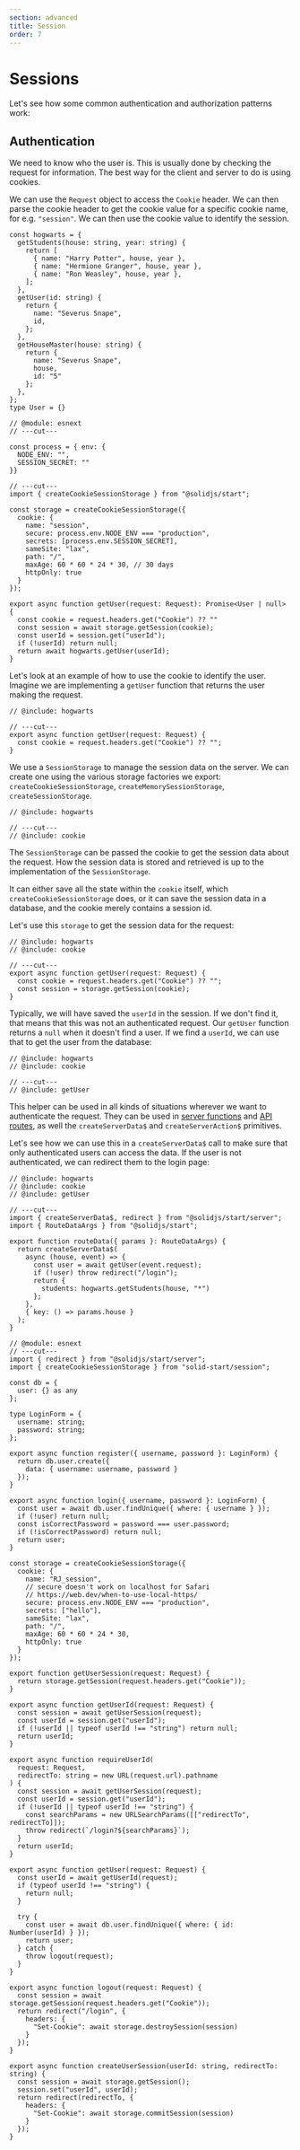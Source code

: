 ```yaml
---
section: advanced
title: Session
order: 7
---
```


# Sessions

Let's see how some common authentication and authorization patterns work:

## Authentication

We need to know who the user is. This is usually done by checking the request for information. The best way for the client and server to do is using cookies.

We can use the `Request` object to access the `Cookie` header. We can then parse the cookie header to get the cookie value for a specific cookie name, for e.g. `"session"`. We can then use the cookie value to identify the session.

```twoslash include hogwarts
const hogwarts = {
  getStudents(house: string, year: string) {
    return [
      { name: "Harry Potter", house, year },
      { name: "Hermione Granger", house, year },
      { name: "Ron Weasley", house, year },
    ];
  },
  getUser(id: string) {
    return {
      name: "Severus Snape",
      id,
    };
  },
  getHouseMaster(house: string) {
    return {
      name: "Severus Snape",
      house,
      id: "5"
    };
  },
};
type User = {}
```

```twoslash include cookie
// @module: esnext
// ---cut---

const process = { env: {
  NODE_ENV: "",
  SESSION_SECRET: ""
}}

// ---cut---
import { createCookieSessionStorage } from "@solidjs/start";

const storage = createCookieSessionStorage({
  cookie: {
    name: "session",
    secure: process.env.NODE_ENV === "production",
    secrets: [process.env.SESSION_SECRET],
    sameSite: "lax",
    path: "/",
    maxAge: 60 * 60 * 24 * 30, // 30 days
    httpOnly: true
  }
});
```

```twoslash include getUser
export async function getUser(request: Request): Promise<User | null> {
  const cookie = request.headers.get("Cookie") ?? ""
  const session = await storage.getSession(cookie);
  const userId = session.get("userId");
  if (!userId) return null;
  return await hogwarts.getUser(userId);
}
```

Let's look at an example of how to use the cookie to identify the user. Imagine we are implementing a `getUser` function that returns the user making the request.

```tsx twoslash {6} filename="/lib/session.ts"
// @include: hogwarts

// ---cut---
export async function getUser(request: Request) {
  const cookie = request.headers.get("Cookie") ?? "";
}
```

We use a `SessionStorage` to manage the session data on the server. We can create one using the various storage factories we export: `createCookieSessionStorage`, `createMemorySessionStorage`, `createSessionStorage`.

```tsx twoslash filename="/lib/session.ts"
// @include: hogwarts

// ---cut---
// @include: cookie
```

The `SessionStorage` can be passed the cookie to get the session data about the request. How the session data is stored and retrieved is up to the implementation of the `SessionStorage`.

It can either save all the state within the `cookie` itself, which `createCookieSessionStorage` does, or it can save the session data in a database, and the cookie merely contains a session id.

Let's use this `storage` to get the session data for the request:

```tsx twoslash {3} filename="/lib/session.ts"
// @include: hogwarts
// @include: cookie

// ---cut---
export async function getUser(request: Request) {
  const cookie = request.headers.get("Cookie") ?? "";
  const session = storage.getSession(cookie);
}
```

Typically, we will have saved the `userId` in the session. If we don't find it, that means that this was not an authenticated request. Our `getUser` function returns a `null` when it doesn't find a user. If we find a `userId`, we can use that to get the user from the database:

```tsx twoslash {4-6} filename="/lib/session.ts"
// @include: hogwarts
// @include: cookie

// ---cut---
// @include: getUser
```

This helper can be used in all kinds of situations wherever we want to authenticate the request. They can be used in [server functions][serverfunctions] and [API routes][apiroutes], as well the `createServerData$` and `createServerAction$` primitives.

Let's see how we can use this in a `createServerData$` call to make sure that only authenticated users can access the data. If the user is not authenticated, we can redirect them to the login page:

```tsx twoslash {7-8} filename="/routes/api/[house]/admin.ts"
// @include: hogwarts
// @include: cookie
// @include: getUser

// ---cut---
import { createServerData$, redirect } from "@solidjs/start/server";
import { RouteDataArgs } from "@solidjs/start";

export function routeData({ params }: RouteDataArgs) {
  return createServerData$(
    async (house, event) => {
      const user = await getUser(event.request);
      if (!user) throw redirect("/login");
      return {
        students: hogwarts.getStudents(house, "*")
      };
    },
    { key: () => params.house }
  );
}
```

```tsx filename="/routes/session.server.ts"
// @module: esnext
// ---cut---
import { redirect } from "@solidjs/start/server";
import { createCookieSessionStorage } from "solid-start/session";

const db = {
  user: {} as any
};

type LoginForm = {
  username: string;
  password: string;
};

export async function register({ username, password }: LoginForm) {
  return db.user.create({
    data: { username: username, password }
  });
}

export async function login({ username, password }: LoginForm) {
  const user = await db.user.findUnique({ where: { username } });
  if (!user) return null;
  const isCorrectPassword = password === user.password;
  if (!isCorrectPassword) return null;
  return user;
}

const storage = createCookieSessionStorage({
  cookie: {
    name: "RJ_session",
    // secure doesn't work on localhost for Safari
    // https://web.dev/when-to-use-local-https/
    secure: process.env.NODE_ENV === "production",
    secrets: ["hello"],
    sameSite: "lax",
    path: "/",
    maxAge: 60 * 60 * 24 * 30,
    httpOnly: true
  }
});

export function getUserSession(request: Request) {
  return storage.getSession(request.headers.get("Cookie"));
}

export async function getUserId(request: Request) {
  const session = await getUserSession(request);
  const userId = session.get("userId");
  if (!userId || typeof userId !== "string") return null;
  return userId;
}

export async function requireUserId(
  request: Request,
  redirectTo: string = new URL(request.url).pathname
) {
  const session = await getUserSession(request);
  const userId = session.get("userId");
  if (!userId || typeof userId !== "string") {
    const searchParams = new URLSearchParams([["redirectTo", redirectTo]]);
    throw redirect(`/login?${searchParams}`);
  }
  return userId;
}

export async function getUser(request: Request) {
  const userId = await getUserId(request);
  if (typeof userId !== "string") {
    return null;
  }

  try {
    const user = await db.user.findUnique({ where: { id: Number(userId) } });
    return user;
  } catch {
    throw logout(request);
  }
}

export async function logout(request: Request) {
  const session = await storage.getSession(request.headers.get("Cookie"));
  return redirect("/login", {
    headers: {
      "Set-Cookie": await storage.destroySession(session)
    }
  });
}

export async function createUserSession(userId: string, redirectTo: string) {
  const session = await storage.getSession();
  session.set("userId", userId);
  return redirect(redirectTo, {
    headers: {
      "Set-Cookie": await storage.commitSession(session)
    }
  });
}
```

[serverfunctions]: /docs/server-functions
[apiroutes]: /docs/api-routes
